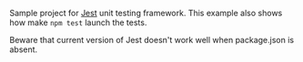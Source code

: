 Sample project for [Jest](https://facebook.github.io/jest/) unit testing framework.
This example also shows how make `npm test` launch the tests.

Beware that current version of Jest doesn't work well when package.json is absent.
